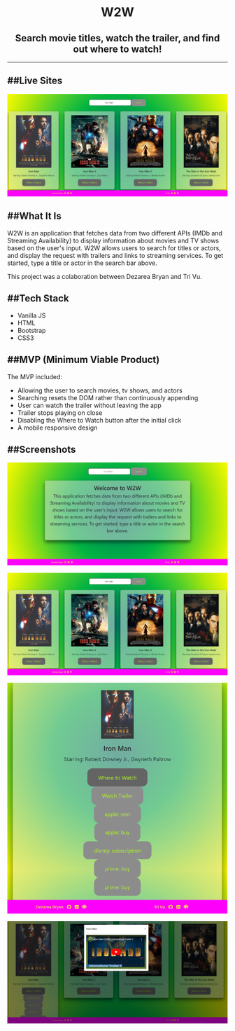 <h1 align="center">W2W</h1>

<h2 align="center"> Search movie titles, watch the trailer, and find out where to watch! </h2>

---

##Live Sites 
---


<a alt="W2W" href="https://where2watch.netlify.app/">
<img alt="w2w live site" src="./images/search-results-screenshot.png" />
</a>

##What It Is
---
W2W is an application that fetches data from two different APIs (IMDb and Streaming Availability) to display information about movies and TV shows based on the user's input. W2W allows users to search for titles or actors, and display the request with trailers and links to streaming services. To get started, type a title or actor in the search bar above.

This project was a colaboration between Dezarea Bryan and Tri Vu.

##Tech Stack
---
  * Vanilla JS
  * HTML
  * Bootstrap
  * CSS3

##MVP (Minimum Viable Product)
---  
The MVP included:
  * Allowing the user to search movies, tv shows, and actors
  * Searching resets the DOM rather than continuously appending
  * User can watch the trailer without leaving the app
  * Trailer stops playing on close
  * Disabling the Where to Watch button after the initial click
  * A mobile responsive design

##Screenshots
---

![Landing Page](./images/onload-screenshot.png)

![Search Result](./images/search-results-screenshot.png)

![Where to Watch](./images/where-to-watch-results-screenshot.png)

![Trailer](./images/trailer-screenshot.png)


